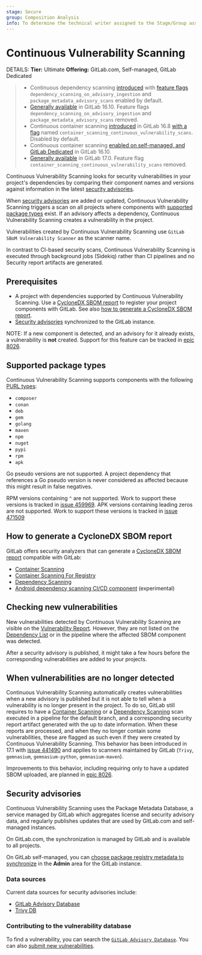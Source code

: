 ```yaml
---
stage: Secure
group: Composition Analysis
info: To determine the technical writer assigned to the Stage/Group associated with this page, see https://handbook.gitlab.com/handbook/product/ux/technical-writing/#assignments
---
```


# Continuous Vulnerability Scanning

DETAILS:
**Tier:** Ultimate
**Offering:** GitLab.com, Self-managed, GitLab Dedicated

> - Continuous dependency scanning [introduced](https://gitlab.com/gitlab-org/gitlab/-/issues/371063) with [feature flags](../../../administration/feature_flags.md) `dependency_scanning_on_advisory_ingestion` and `package_metadata_advisory_scans` enabled by default.
> - [Generally available](https://gitlab.com/gitlab-org/gitlab/-/issues/425753) in GitLab 16.10. Feature flags `dependency_scanning_on_advisory_ingestion` and `package_metadata_advisory_scans` removed.
> - Continuous container scanning [introduced](https://gitlab.com/gitlab-org/gitlab/-/issues/435435) in GitLab 16.8 [with a flag](../../../administration/feature_flags.md) named `container_scanning_continuous_vulnerability_scans`. Disabled by default.
> - Continuous container scanning [enabled on self-managed, and GitLab Dedicated](https://gitlab.com/gitlab-org/gitlab/-/issues/437162) in GitLab 16.10.
> - [Generally available](https://gitlab.com/gitlab-org/gitlab/-/issues/443712) in GitLab 17.0. Feature flag `container_scanning_continuous_vulnerability_scans` removed.

Continuous Vulnerability Scanning looks for security vulnerabilities in your project's dependencies by comparing their component names and versions against information in the latest [security advisories](#security-advisories).

When [security advisories](#security-advisories) are added or updated, Continuous Vulnerability Scanning triggers a scan on all projects where components with [supported package types](#supported-package-types) exist. If an advisory affects a dependency, Continuous Vulnerability Scanning creates a vulnerability in the project.

Vulnerabilities created by Continuous Vulnerability Scanning use `GitLab SBoM Vulnerability Scanner` as the scanner name.

In contrast to CI-based security scans, Continuous Vulnerability Scanning is executed through background jobs (Sidekiq) rather than CI pipelines and no Security report artifacts are generated.

## Prerequisites

- A project with dependencies supported by Continuous Vulnerability Scanning. Use a [CycloneDX SBOM report](../../../ci/yaml/artifacts_reports.md#artifactsreportscyclonedx) to register your project components with GitLab. See also [how to generate a CycloneDX SBOM report](#how-to-generate-a-cyclonedx-sbom-report).
- [Security advisories](#security-advisories) synchronized to the GitLab instance.

NOTE:
If a new component is detected, and an advisory for it already exists, a vulnerability is **not** created. Support for
this feature can be tracked in [epic 8026](https://gitlab.com/groups/gitlab-org/-/epics/8026).

## Supported package types

Continuous Vulnerability Scanning supports components with the following [PURL types](https://github.com/package-url/purl-spec/blob/346589846130317464b677bc4eab30bf5040183a/PURL-TYPES.rst):

- `composer`
- `conan`
- `deb`
- `gem`
- `golang`
- `maven`
- `npm`
- `nuget`
- `pypi`
- `rpm`
- `apk`

Go pseudo versions are not supported. A project dependency that references a Go pseudo version is
never considered as affected because this might result in false negatives.

RPM versions containing `^` are not supported. Work to support these versions is tracked in [issue 459969](https://gitlab.com/gitlab-org/gitlab/-/issues/459969).
APK versions containing leading zeros are not supported. Work to support these versions is tracked in [issue 471509](https://gitlab.com/gitlab-org/gitlab/-/issues/471509)

## How to generate a CycloneDX SBOM report

GitLab offers security analyzers that can generate a [CycloneDX SBOM report](../../../ci/yaml/artifacts_reports.md#artifactsreportscyclonedx) compatible with GitLab:

- [Container Scanning](../container_scanning/index.md#configuration)
- [Container Scanning For Registry](../container_scanning/index.md#container-scanning-for-registry)
- [Dependency Scanning](../dependency_scanning/index.md#configuration)
- [Android dependency scanning CI/CD component](https://gitlab.com/explore/catalog/components/android-dependency-scanning) (experimental)

## Checking new vulnerabilities

New vulnerabilities detected by Continuous Vulnerability Scanning are visible on the [Vulnerability Report](../vulnerability_report/index.md).
However, they are not listed on the [Dependency List](../dependency_list/index.md) or in the pipeline where the affected SBOM component was detected.

After a security advisory is published, it might take a few hours before the corresponding vulnerabilities are added to your projects.

## When vulnerabilities are no longer detected

Continuous Vulnerability Scanning automatically creates vulnerabilities when a new advisory is published
but it is not able to tell when a vulnerability is no longer present in the project. To do so, GitLab
still requires to have a [Container Scanning](../container_scanning/index.md) or a
[Dependency Scanning](../dependency_scanning/index.md) scan executed in a pipeline for the default branch,
and a corresponding security report artifact generated with the up to date information. When these reports
are processed, and when they no longer contain some vulnerabilities, these are flagged as such even if
they were created by Continuous Vulnerability Scanning. This behavior has been introduced in 17.1 with
[issue 441490](https://gitlab.com/gitlab-org/gitlab/-/issues/441490) and applies to scanners maintained
by GitLab (`Trivy`, `gemnasium`, `gemnasium-python`, `gemnasium-maven`).

Improvements to this behavior, including requiring only to have a updated SBOM uploaded, are planned in [epic 8026](https://gitlab.com/groups/gitlab-org/-/epics/8026).

## Security advisories

Continuous Vulnerability Scanning uses the Package Metadata Database, a service managed by GitLab which aggregates license and security advisory data, and regularly publishes updates that are used by GitLab.com and self-managed instances.

On GitLab.com, the synchronization is managed by GitLab and is available to all projects.

On GitLab self-managed, you can [choose package registry metadata to synchronize](../../../administration/settings/security_and_compliance.md#choose-package-registry-metadata-to-sync) in the **Admin** area for the GitLab instance.

### Data sources

Current data sources for security advisories include:

- [GitLab Advisory Database](https://advisories.gitlab.com/)
- [Trivy DB](https://github.com/aquasecurity/trivy-db)

### Contributing to the vulnerability database

To find a vulnerability, you can search the [`GitLab Advisory Database`](https://advisories.gitlab.com/).
You can also [submit new vulnerabilities](https://gitlab.com/gitlab-org/security-products/gemnasium-db/blob/master/CONTRIBUTING.md).
